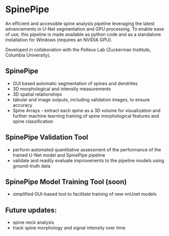 # SpinePipe
An efficient and accessible spine analysis pipeline leveraging the latest advancements in U-Net segmentation and GPU processing. 
To enable ease of use, this pipeline is made available as python code and as a standalone installation for Windows (requires an NVIDIA GPU).

Developed in collaboration with the Polleux Lab (Zuckerman Institute, Columbia University).

## SpinePipe
- GUI based automatic segmentation of spines and dendrites
- 3D morphological and intensity measurements
- 3D spatial relationships
- tabular and image outputs, including validation images, to ensure accuracy
- Spine Arrays - extract each spine as a 3D volume for visualization and further machine learning training of spine morphological features and spine classification

## SpinePipe Validation Tool
- perform automated quantitative assessment of the performance of the trained U-Net model and SpinePipe pipeline
- validate and readily evaluate improvements to the pipeline models using ground-truth data

## SpinePipe Model Training Tool (soon)
- simplified GUI-based tool to facilitate training of new nnUnet models

## Future updates:
- spine neck analysis
- track spine morphology and signal intensity over time

